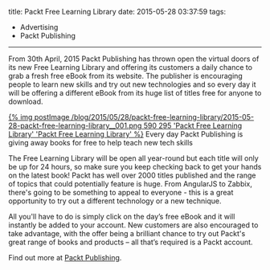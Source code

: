 title: Packt Free Learning Library
date: 2015-05-28 03:37:59
tags:
- Advertising
- Packt Publishing
---

From 30th April, 2015 Packt Publishing has thrown open the virtual doors of its new Free Learning Library and offering its customers a daily chance to grab a fresh free eBook from its website. The publisher is encouraging people to learn new skills and try out new technologies and so every day it will be offering a different eBook from its huge list of titles free for anyone to download.

[{% img postImage /blog/2015/05/28/packt-free-learning-library/2015-05-28-packt-free-learning-library__001.png 590 295 'Packt Free Learning Library' 'Packt Free Learning Library' %}](/blog/2015/05/28/packt-free-learning-library/2015-05-28-packt-free-learning-library__001.png)
<span class="postImageTitle">Every day Packt Publishing is giving away books for free to help teach new tech skills</span>


<!-- more -->

The Free Learning Library will be open all year-round but each title will only be up for 24 hours, so make sure you keep checking back to get your hands on the latest book! Packt has well over 2000 titles published and the range of topics that could potentially feature is huge. From AngularJS to Zabbix, there's going to be something to appeal to everyone - this is a great opportunity to try out a different technology or a new technique.

All you'll have to do is simply click on the day’s free eBook and it will instantly be added to your account. New customers are also encouraged to take advantage, with the offer being a brilliant chance to try out Packt's great range of books and products – all that’s required is a Packt account.

Find out more at [Packt Publishing](http://bit.ly/1erskqG).


